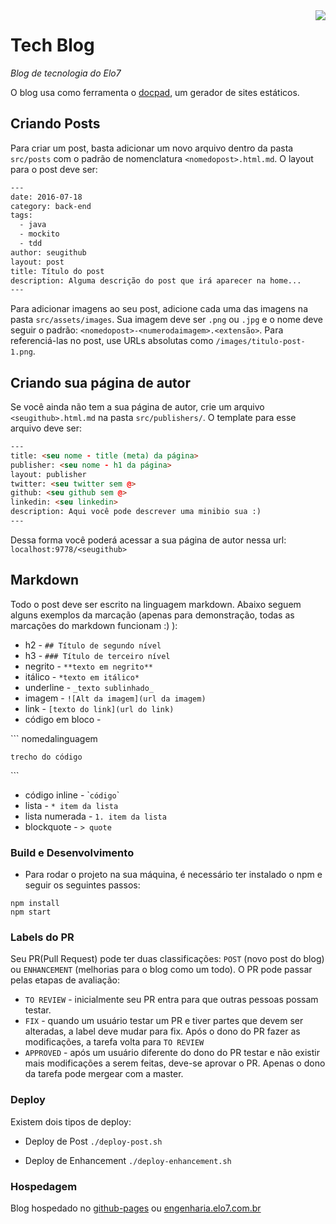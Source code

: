 <img align="right" src="http://images.elo7.com.br/assets/v3/desktop/svg/logo-elo7.svg" />

# Tech Blog
*Blog de tecnologia do Elo7*

O blog usa como ferramenta o [docpad](http://docpad.org/docs/intro), um gerador de sites estáticos.

## Criando Posts

Para criar um post, basta adicionar um novo arquivo dentro da pasta ``src/posts`` com o padrão de nomenclatura ``<nomedopost>.html.md``. O layout para o post deve ser:
```html
---
date: 2016-07-18
category: back-end
tags:
  - java
  - mockito
  - tdd
author: seugithub
layout: post
title: Título do post
description: Alguma descrição do post que irá aparecer na home...
---
```

Para adicionar imagens ao seu post, adicione cada uma das imagens na pasta ``src/assets/images``. Sua imagem deve ser ``.png`` ou ``.jpg`` e o nome deve seguir o padrão: ``<nomedopost>-<numerodaimagem>.<extensão>``. Para referenciá-las no post, use URLs absolutas como ``/images/titulo-post-1.png``.

## Criando sua página de autor
Se você ainda não tem a sua página de autor, crie um arquivo ``<seugithub>.html.md`` na pasta ``src/publishers/``. 
O template para esse arquivo deve ser:
```html
---
title: <seu nome - title (meta) da página>
publisher: <seu nome - h1 da página>
layout: publisher
twitter: <seu twitter sem @>
github: <seu github sem @>
linkedin: <seu linkedin>
description: Aqui você pode descrever uma minibio sua :)
---
```

Dessa forma você poderá acessar a sua página de autor nessa url: ``localhost:9778/<seugithub>``

## Markdown
Todo o post deve ser escrito na linguagem markdown. Abaixo seguem alguns exemplos da marcação (apenas para demonstração, todas as marcações do markdown funcionam :) ):
* h2 - ``## Título de segundo nível``
* h3 - ``### Título de terceiro nível``
* negrito - ``**texto em negrito**``
* itálico - ``*texto em itálico*``
* underline - ``_texto sublinhado_``
* imagem - ``![Alt da imagem](url da imagem)``
* link - ``[texto do link](url do link)``
* código em bloco -

\`\`\` nomedalinguagem

``
trecho do código
``

\`\`\`

* código inline - \```código``\`
* lista - ``* item da lista``
* lista numerada - ``1. item da lista``
* blockquote - ``> quote``

### Build e Desenvolvimento

- Para rodar o projeto na sua máquina, é necessário ter instalado o npm e seguir os seguintes passos:

```
npm install
npm start
```

### Labels do PR
Seu PR(Pull Request) pode ter duas classificações: ``POST`` (novo post do blog) ou ``ENHANCEMENT`` (melhorias para o blog como um todo).
O PR pode passar pelas etapas de avaliação:
* ``TO REVIEW`` - inicialmente seu PR entra para que outras pessoas possam testar.
* ``FIX`` - quando um usuário testar um PR e tiver partes que devem ser alteradas, a label deve mudar para fix. Após o dono do PR fazer as modificações, a tarefa volta para ``TO REVIEW``
* ``APPROVED`` - após um usuário diferente do dono do PR testar e não existir mais modificações a serem feitas, deve-se aprovar o PR. Apenas o dono da tarefa pode mergear com a master.

### Deploy
Existem dois tipos de deploy:
- Deploy de Post
``./deploy-post.sh``

- Deploy de Enhancement
``./deploy-enhancement.sh``

### Hospedagem

Blog hospedado no [github-pages](https://elo7.github.io/tech-blog) ou [engenharia.elo7.com.br](http://engenharia.elo7.com.br)
